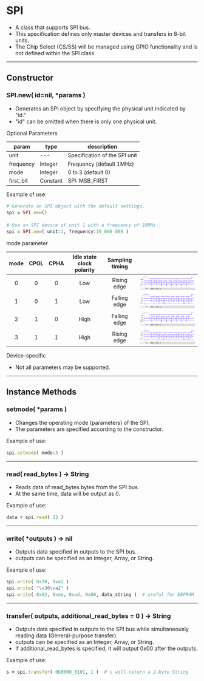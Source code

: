# SPI

- A class that supports SPI bus.
- This specification defines only master devices and transfers in 8-bit units.
- The Chip Select (CS/SS) will be managed using GPIO functionality and is not defined within the SPI class.

---

## Constructor


### SPI.new( id=nil, *params )

- Generates an SPI object by specifying the physical unit indicated by "id."
- "id" can be omitted when there is only one physical unit.

Optional Parameters

| param | type | description |
| --- | --- | --- |
| unit | --- | Specification of the SPI unit |
| frequency | Integer | Frequency (default 1MHz) |
| mode | Integer | 0 to 3 (default 0) |
| first_bit | Constant | SPI::MSB_FIRST | SPI::LSB_FIRST (default MSB_FIRST) |

Example of use:

```ruby
# Generate an SPI object with the default settings.
spi = SPI.new()

# Use sn SPI device of unit 1 with a frequency of 10MHz.
spi = SPI.new( unit:1, frequency:10_000_000 )
```

mode parameter

| mode | CPOL | CPHA | Idle state clock polarity | Sampling timing | |
|:----:|:----:|:----:|:-------------------------:|:---------------:|-|
|   0  |  0   |  0   | Low                       |   Rising edge   |![mode0](img/spi_mode0.png)|
|   1  |  0   |  1   | Low                       |  Falling edge   |![mode1](img/spi_mode1.png)|
|   2  |  1   |  0   | High                      |  Falling edge   |![mode2](img/spi_mode2.png)|
|   3  |  1   |  1   | High                      |   Rising edge   |![mode3](img/spi_mode3.png)|


Device-specific

- Not all parameters may be supported.

---

## Instance Methods


### setmode( *params )

- Changes the operating mode (parameters) of the SPI.
- The parameters are specified according to the constructor.

Example of use:

```ruby
spi.setmode( mode:3 )
```

---

### read( read_bytes ) -> String

- Reads data of read_bytes bytes from the SPI bus.
- At the same time, data will be output as 0.

Example of use:

```ruby
data = spi.read( 32 )
```

---

### write( *outputs ) -> nil

- Outputs data specified in outputs to the SPI bus.
- outputs can be specified as an Integer, Array<Integer>, or String.

Example of use:

```ruby
spi.write( 0x30, 0xa2 )
spi.write( "\x30\xa2" )
spi.write( 0x02, 0xee, 0xad, 0x00, data_string )  # useful for EEPROM
```

---

### transfer( outputs, additional_read_bytes = 0 ) -> String

- Outputs data specified in outputs to the SPI bus while simultaneously reading data (General-purpose transfer).
- outputs can be specified as an Integer, Array<Integer>, or String.
- If additional_read_bytes is specified, it will output 0x00 after the outputs.

Example of use:

```ruby
s = spi.transfer( 0b0000_0101, 1 )  # s will return a 2-byte String
```
